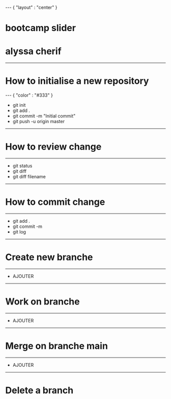 --- { "layout" : "center" }
# bootcamp slider
# alyssa cherif

---
# How to initialise a new repository
--- { "color" : "#333" }
- git init
- git add .
- git commit -m "Initial commit"
- git push -u origin master
---

# How to review change 
---
- git status
- git diff
- git diff filename
--- 

# How to commit change
---
- git add .
- git commit -m 
- git log 

---
# Create new branche

---
- AJOUTER 
---

# Work on branche 
---
- AJOUTER
---

# Merge on branche main

---
- AJOUTER 
---

# Delete a branch
